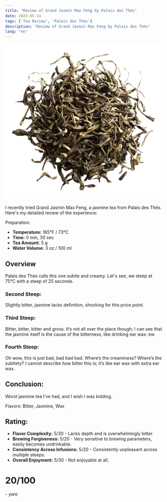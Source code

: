 ```yaml
---
title: "Review of Grand Jasmin Mao Feng by Palais des Thés"
date: 2024-05-14
tags: ['Tea Review', 'Palais des Thés']
description: "Review of Grand Jasmin Mao Feng by Palais des Thés"
lang: "en"
---
```


![](249-35707-bd3y9mplxo-removebg-preview.png)

I recently tried Grand Jasmin Mao Feng, a jasmine tea from Palais des Thés. Here's my detailed review of the experience:

Preparation:

- **Temperature:** 165°F / 73°C
- **Time:** 0 min, 30 sec
- **Tea Amount:** 5 g
- **Water Volume:** 3 oz / 100 ml

## Overview

Palais des Thés calls this one subtle and creamy. Let's see, we steep at 75°C with a steep of 25 seconds.

### Second Steep:

Slightly bitter, jasmine lacks definition, shocking for this price point.

### Third Steep:

Bitter, bitter, bitter and gross. It’s not all over the place though; I can see that the jasmine itself is the cause of the bitterness, like drinking ear wax: ew.

### Fourth Steep:

Oh wow, this is just bad, bad bad bad. Where’s the creaminess? Where’s the subtlety? I cannot describe how bitter this is; it’s like ear wax with extra ear wax.

## Conclusion:

Worst jasmine tea I’ve had, and I wish I was kidding.

Flavors: Bitter, Jasmine, Wax

## Rating:

- **Flavor Complexity:** 5/30 - Lacks depth and is overwhelmingly bitter.
- **Brewing Forgiveness:** 5/20 - Very sensitive to brewing parameters, easily becomes undrinkable.
- **Consistency Across Infusions:** 5/20 - Consistently unpleasant across multiple steeps.
- **Overall Enjoyment:** 5/30 - Not enjoyable at all.

# 20/100

*- yaro*
